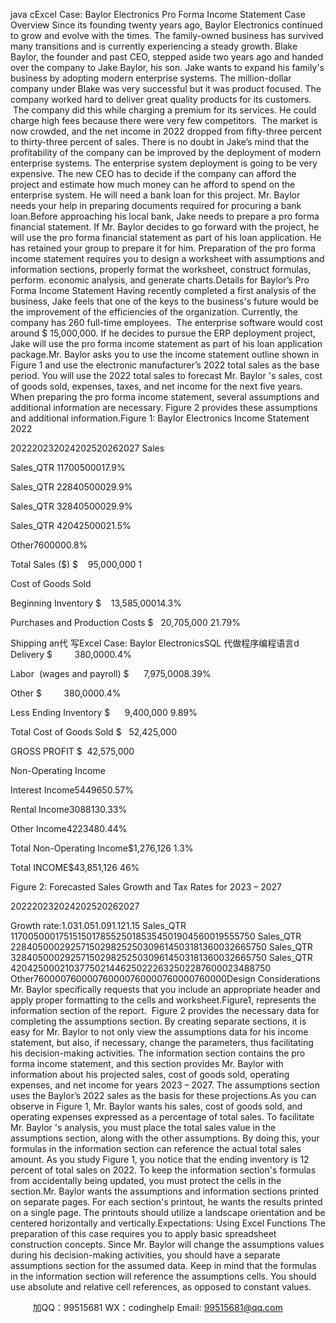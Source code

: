 java cExcel Case: Baylor Electronics Pro Forma Income Statement 
Case Overview 
Since its founding twenty years ago, Baylor Electronics continued to grow and evolve with the times. The family-owned business has survived many transitions and is currently experiencing a steady growth. Blake Baylor, the founder and past CEO, stepped aside two years ago and handed over the company to Jake Baylor, his son. Jake wants to expand his family's business by adopting modern enterprise systems. The million-dollar company under Blake was very successful but it was product focused. The company worked hard to deliver great quality products for its customers.  The company did this while charging a premium for its services. He could charge high fees because there were very few competitors.  The market is now crowded, and the net income in 2022 dropped from fifty-three percent to thirty-three percent of sales.
There is no doubt in Jake’s mind that the profitability of the company can be improved by the deployment of modern enterprise systems. The enterprise system deployment is going to be very expensive. The new CEO has to decide if the company can afford the project and estimate how much money can he afford to spend on the enterprise system. He will need a bank loan for this project. Mr. Baylor needs your help in preparing documents required for procuring a bank loan.Before approaching his local bank, Jake needs to prepare a pro forma financial statement. If Mr. Baylor decides to go forward with the project, he will use the pro forma financial statement as part of his loan application. He has retained your group to prepare it for him. Preparation of the pro forma income statement requires you to design a worksheet with assumptions and information sections, properly format the worksheet, construct formulas, perform. economic analysis, and generate charts.Details for Baylor’s Pro Forma Income Statement Having recently completed a first analysis of the business, Jake feels that one of the keys to the business's future would be the improvement of the efficiencies of the organization. Currently, the company has 260 full-time employees.  The enterprise software would cost around $ 15,000,000. If he decides to pursue the ERP deployment project, Jake will use the pro forma income statement as part of his loan application package.Mr. Baylor asks you to use the income statement outline shown in Figure 1 and use the electronic manufacturer’s 2022 total sales as the base period. You will use the 2022 total sales to forecast Mr. Baylor 's sales, cost of goods sold, expenses, taxes, and net income for the next five years. When preparing the pro forma income statement, several assumptions and additional information are necessary. Figure 2 provides these assumptions and additional information.Figure 1: Baylor Electronics Income Statement 2022

202220232024202520262027
Sales














Sales_QTR 11700500017.9%










Sales_QTR 22840500029.9%










Sales_QTR 32840500029.9%










Sales_QTR 42042500021.5%










Other7600000.8%










Total Sales ($)
$    95,000,000 1


























Cost of Goods Sold 














Beginning Inventory
$    13,585,00014.3%










Purchases and Production Costs
$   20,705,000 21.79%










Shipping an代 写Excel Case: Baylor ElectronicsSQL
代做程序编程语言d Delivery
$         380,0000.4%










Labor  (wages and payroll)
$      7,975,0008.39%










Other
$         380,0000.4%










Less Ending Inventory
$      9,400,000 9.89%










Total Cost of Goods Sold
$   52,425,000 




























GROSS PROFIT
$  42,575,000 




























Non-Operating Income














Interest Income5449650.57%










Rental Income3088130.33%










Other Income4223480.44%










Total Non-Operating Income$1,276,126 1.3%










Total INCOME$43,851,126 46%









Figure 2: Forecasted Sales Growth and Tax Rates for 2023 – 2027

202220232024202520262027


Growth rate:1.031.051.091.121.15
Sales_QTR 1170050001751515017855250185354501904560019555750
Sales_QTR 2284050002925715029825250309614503181360032665750
Sales_QTR 3284050002925715029825250309614503181360032665750
Sales_QTR 4204250002103775021446250222632502287600023488750
Other760000760000760000760000760000760000Design Considerations Mr. Baylor specifically requests that you include an appropriate header and apply proper formatting to the cells and worksheet.Figure1, represents the information section of the report.  Figure 2 provides the necessary data for completing the assumptions section. By creating separate sections, it is easy for Mr. Baylor to not only view the assumptions data for his income statement, but also, if necessary, change the parameters, thus facilitating his decision-making activities. The information section contains the pro forma income statement, and this section provides Mr. Baylor with information about his projected sales, cost of goods sold, operating expenses, and net income for years 2023 – 2027. The assumptions section uses the Baylor’s 2022 sales as the basis for these projections.As you can observe in Figure 1, Mr. Baylor wants his sales, cost of goods sold, and operating expenses expressed as a percentage of total sales. To facilitate Mr. Baylor 's analysis, you must place the total sales value in the assumptions section, along with the other assumptions. By doing this, your formulas in the information section can reference the actual total sales amount. As you study Figure 1, you notice that the ending inventory is 12 percent of total sales on 2022. To keep the information section's formulas from accidentally being updated, you must protect the cells in the section.Mr. Baylor wants the assumptions and information sections printed on separate pages. For each section's printout, he wants the results printed on a single page. The printouts should utilize a landscape orientation and be centered horizontally and vertically.Expectations: Using Excel Functions The preparation of this case requires you to apply basic spreadsheet construction concepts. Since Mr. Baylor will change the assumptions values during his decision-making activities, you should have a separate assumptions section for the assumed data. Keep in mind that the formulas in the information section will reference the assumptions cells. You should use absolute and relative cell references, as opposed to constant values.




         
加QQ：99515681  WX：codinghelp  Email: 99515681@qq.com
